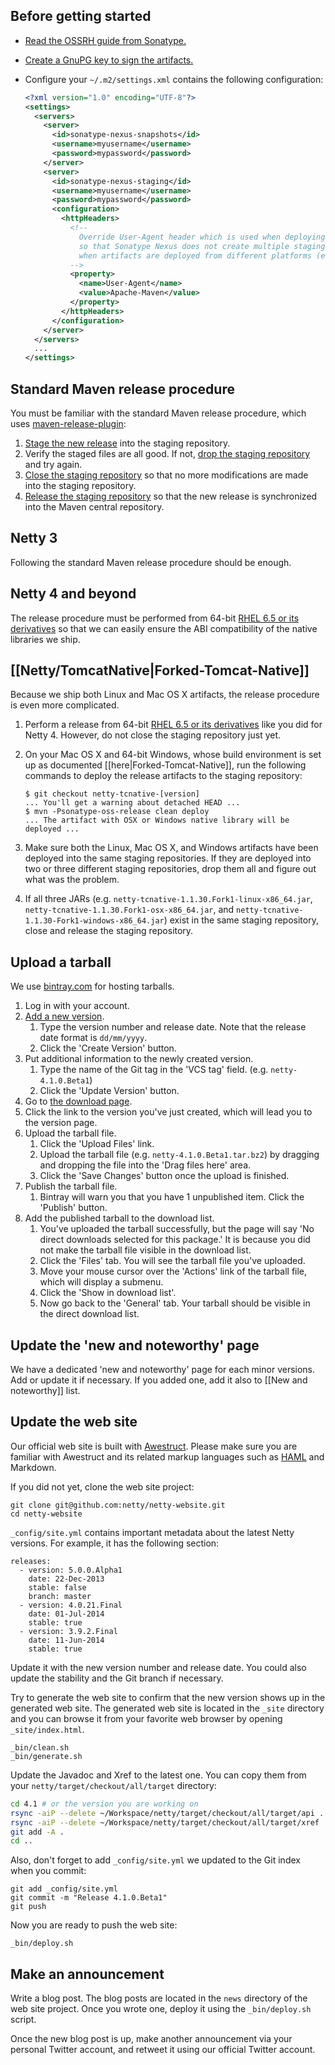 ## Before getting started

* [Read the OSSRH guide from Sonatype.](http://central.sonatype.org/pages/ossrh-guide.html)
* [Create a GnuPG key to sign the artifacts.](https://docs.sonatype.org/display/Repository/How+To+Generate+PGP+Signatures+With+Maven)
* Configure your `~/.m2/settings.xml` contains the following configuration:

    ```xml
    <?xml version="1.0" encoding="UTF-8"?>
    <settings>
      <servers>
        <server>
          <id>sonatype-nexus-snapshots</id>
          <username>myusername</username>
          <password>mypassword</password>
        </server>
        <server>
          <id>sonatype-nexus-staging</id>
          <username>myusername</username>
          <password>mypassword</password>
          <configuration>
            <httpHeaders>
              <!--
                Override User-Agent header which is used when deploying an artifact
                so that Sonatype Nexus does not create multiple staging repositories
                when artifacts are deployed from different platforms (e.g. Linux and OSX).
              -->
              <property>
                <name>User-Agent</name>
                <value>Apache-Maven</value>
              </property>
            </httpHeaders>
          </configuration>
        </server>
      </servers>
      ...
    </settings>
    ```

## Standard Maven release procedure

You must be familiar with the standard Maven release procedure, which uses [maven-release-plugin](http://maven.apache.org/maven-release/maven-release-plugin/):

1. [Stage the new release](https://docs.sonatype.org/display/Repository/Stage+a+Release) into the staging repository.
1. Verify the staged files are all good.  If not, [drop the staging repository](https://docs.sonatype.org/display/Repository/Dropping+a+Staging+Repository) and try again.
1. [Close the staging repository](https://docs.sonatype.org/display/Repository/Closing+a+Staging+Repository) so that no more modifications are made into the staging repository.
1. [Release the staging repository](https://docs.sonatype.org/display/Repository/Releasing+a+Staging+Repository) so that the new release is synchronized into the Maven central repository.

## Netty 3

Following the standard Maven release procedure should be enough.

## Netty 4 and beyond

The release procedure must be performed from 64-bit [RHEL 6.5 or its derivatives] so that we can easily ensure the ABI compatibility of the native libraries we ship.

## [[Netty/TomcatNative|Forked-Tomcat-Native]]

Because we ship both Linux and Mac OS X artifacts, the release procedure is even more complicated.

1. Perform a release from 64-bit [RHEL 6.5 or its derivatives] like you did for Netty 4.  However, do not close the staging repository just yet.
1. On your Mac OS X and 64-bit Windows, whose build environment is set up as documented [[here|Forked-Tomcat-Native]], run the following commands to deploy the release artifacts to the staging repository:

    ```
    $ git checkout netty-tcnative-[version]
    ... You'll get a warning about detached HEAD ...
    $ mvn -Psonatype-oss-release clean deploy
    ... The artifact with OSX or Windows native library will be deployed ...
    ```

1. Make sure both the Linux, Mac OS X, and Windows artifacts have been deployed into the same staging repositories.  If they are deployed into two or three different staging repositories, drop them all and figure out what was the problem.
1. If all three JARs (e.g. `netty-tcnative-1.1.30.Fork1-linux-x86_64.jar`, `netty-tcnative-1.1.30.Fork1-osx-x86_64.jar`, and `netty-tcnative-1.1.30-Fork1-windows-x86_64.jar`) exist in the same staging repository, close and release the staging repository.

## Upload a tarball

We use [bintray.com](https://bintray.com/netty/downloads/netty/view) for hosting tarballs.

1. Log in with your account.
1. [Add a new version](https://bintray.com/netty/downloads/netty/new/version).
   1. Type the version number and release date.  Note that the release date format is `dd/mm/yyyy`.
   1. Click the 'Create Version' button.
1. Put additional information to the newly created version.
   1. Type the name of the Git tag in the 'VCS tag' field. (e.g. `netty-4.1.0.Beta1`) 
   1. Click the 'Update Version' button.
1. Go to [the download page](https://bintray.com/netty/downloads/netty/view).
1. Click the link to the version you've just created, which will lead you to the version page.
1. Upload the tarball file.
   1. Click the 'Upload Files' link.
   1. Upload the tarball file (e.g. `netty-4.1.0.Beta1.tar.bz2`) by dragging and dropping the file into the 'Drag files here' area.
   1. Click the 'Save Changes' button once the upload is finished.
1. Publish the tarball file.
   1. Bintray will warn you that you have 1 unpublished item. Click the 'Publish' button.
1. Add the published tarball to the download list.
   1. You've uploaded the tarball successfully, but the page will say 'No direct downloads selected for this package.'  It is because you did not make the tarball file visible in the download list.
   1. Click the 'Files' tab.  You will see the tarball file you've uploaded.
   1. Move your mouse cursor over the 'Actions' link of the tarball file, which will display a submenu.
   1. Click the 'Show in download list'.
   1. Now go back to the 'General' tab. Your tarball should be visible in the direct download list.

## Update the 'new and noteworthy' page

We have a dedicated 'new and noteworthy' page for each minor versions.  Add or update it if necessary.  If you added one, add it also to [[New and noteworthy]] list.

## Update the web site

Our official web site is built with [Awestruct](http://awestruct.org/). Please make sure you are familiar with Awestruct and its related markup languages such as [HAML](http://haml.info/) and Markdown.

If you did not yet, clone the web site project:

```
git clone git@github.com:netty/netty-website.git
cd netty-website
```

`_config/site.yml` contains important metadata about the latest Netty versions.  For example, it has the following section:

```
releases:
  - version: 5.0.0.Alpha1
    date: 22-Dec-2013
    stable: false
    branch: master
  - version: 4.0.21.Final
    date: 01-Jul-2014
    stable: true
  - version: 3.9.2.Final
    date: 11-Jun-2014
    stable: true
```

Update it with the new version number and release date.  You could also update the stability and the Git branch if necessary.

Try to generate the web site to confirm that the new version shows up in the generated web site.  The generated web site is located in the `_site` directory and you can browse it from your favorite web browser by opening `_site/index.html`.

```
_bin/clean.sh
_bin/generate.sh
```

Update the Javadoc and Xref to the latest one.  You can copy them from your `netty/target/checkout/all/target` directory:

```bash
cd 4.1 # or the version you are working on
rsync -aiP --delete ~/Workspace/netty/target/checkout/all/target/api .
rsync -aiP --delete ~/Workspace/netty/target/checkout/all/target/xref .
git add -A .
cd ..
```

Also, don't forget to add `_config/site.yml` we updated to the Git index when you commit:

```
git add _config/site.yml
git commit -m "Release 4.1.0.Beta1"
git push
```

Now you are ready to push the web site:

```
_bin/deploy.sh
```

## Make an announcement

Write a blog post.  The blog posts are located in the `news` directory of the web site project.  Once you wrote one, deploy it using the `_bin/deploy.sh` script.

Once the new blog post is up, make another announcement via your personal Twitter account, and retweet it using our official Twitter account.

[RHEL 6.5 or its derivatives]: http://en.wikipedia.org/wiki/Red_Hat_Enterprise_Linux_derivatives
